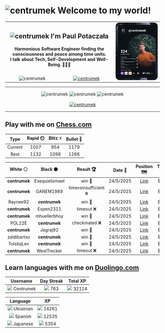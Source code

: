 <h1>
  <img
    src="https://emojis.slackmojis.com/emojis/images/1531849430/4246/blob-sunglasses.gif"
    width="30"
    alt="centrumek"
  />
  Welcome to my world!
</h1>

<table>
  <tbody>
    <tr>
      <td align="center" width="70%" colspan="2">
        <h2>
          <img
            src="https://raw.githubusercontent.com/MartinHeinz/MartinHeinz/master/wave.gif"
            width="30px"
            alt="centrumek"
          />
          I'm Paul Potaczała
        </h2>
        <h4>
          Harmonious Software Engineer finding the consciousness and peace among time units.
          <br/>
          I talk about Tech, Self-Development and Well-Being. 🌿🧘🚀
        </h4>
      </td>
      <td width="30%" rowspan="2">
        <a href="https://app.daily.dev/centrumek">
          <img
            src="./devcard.svg"
            alt="centrumek"
          />
        </a>
      </td>
    </tr>
    <tr align="center">
      <td>
        <img
          src="https://komarev.com/ghpvc/?username=centrumek&label=visitors&color=0e75b6&style=flat"
          alt="centrumek"
        >
      </td>
      <td>
        <a href="https://stackoverflow.com/users/14496012/centrumek">
          <img
            src="https://stackoverflow.com/users/flair/14496012.png?theme=dark"
            alt="centrumek"
          >
        </a>
      </td>
    </tr>
  </tbody>
</table>

---
<div align="center">
  <img 
    src="https://github-readme-stats.vercel.app/api?username=centrumek&show_icons=true&count_private=true&theme=dark&hide_border=true&hide=issues,contribs&bg_color=00000000"
    alt="centrumek"
  />
  <img
    src="https://github-readme-stats.vercel.app/api/top-langs/?username=centrumek&layout=compact&hide_border=true&theme=dark&bg_color=00000000&langs_count=6&exclude_repo=air-statistic-app"
    alt="centrumek"
  />
  <img 
    src="https://github-readme-streak-stats.herokuapp.com?user=centrumek&theme=dark&hide_border=true&background=FFFFFF00"
    alt="centrumek"
  />
  <br/>
  <br/>
  <a href="https://www.buymeacoffee.com/centrumek">
    <img
      src="https://cdn.buymeacoffee.com/buttons/v2/default-orange.png"
      height="50"
      width="210"
      alt="centrumek"
    />
  </a>
</div>

---

## Play with me on [Chess.com](https://www.chess.com/member/centrumek)

<div align="center">
<!--START_SECTION:chessStats-->
<!-- Automatically generated with https://github.com/Balastrong/chess-stats-action -->

| Type | Rapid ⏲️ | Blitz ⚡ | Bullet 🔫 |
|:---:|:---:|:---:|:---:|
| Current | 1007 | 954 | 1179 |
| Best | 1132 | 1098 | 1266 |

| White ⚪ | Black ⚫ | Result 🏆 | Date 📅 | Position 🗺️ | Type 🕕 |
|:---:|:---:|:---:|:---:|:---:|:---:|
| **centrumek** | Exequielismael | win 🥇 | 24/5/2025 | <a href="http://www.ee.unb.ca/cgi-bin/tervo/fen.pl?select=r7/1ppQ1k1p/2n2q2/p2p3P/3P1P2/2P1P3/P1P5/R3K2R b KQ - 2 21">Link</a> | Blitz |
| **centrumek** | GANEM1989 | timevsinsufficient ⏸️ | 24/5/2025 | <a href="http://www.ee.unb.ca/cgi-bin/tervo/fen.pl?select=8/8/8/8/8/8/4r3/K2k4 b - - 1 71">Link</a> | Blitz |
| Raynee92 | **centrumek** | win 🥇 | 24/5/2025 | <a href="http://www.ee.unb.ca/cgi-bin/tervo/fen.pl?select=r5r1/pp3k1p/2p2p2/8/8/2P2q1P/PP5P/R5RK w - - 0 24">Link</a> | Blitz |
| **centrumek** | Espen2311 | timeout ❌ | 24/5/2025 | <a href="http://www.ee.unb.ca/cgi-bin/tervo/fen.pl?select=r4rk1/5p1p/p2b2p1/1p6/1P1P2P1/P3q2K/6R1/8 w - - 1 33">Link</a> | Blitz |
| **centrumek** | mhuellerbhoy | win 🥇 | 24/5/2025 | <a href="http://www.ee.unb.ca/cgi-bin/tervo/fen.pl?select=3R2k1/1p3ppp/2p1b3/2P4P/r6P/1P6/1K3P2/8 b - - 2 27">Link</a> | Blitz |
| POL22E | **centrumek** | checkmated ❌ | 24/5/2025 | <a href="http://www.ee.unb.ca/cgi-bin/tervo/fen.pl?select=k7/P7/1K6/1P6/4B3/8/8/8 b - - 2 73">Link</a> | Blitz |
| **centrumek** | Jagraj92 | win 🥇 | 24/5/2025 | <a href="http://www.ee.unb.ca/cgi-bin/tervo/fen.pl?select=8/2R5/1pRk1q2/3pp3/5P1P/4B1K1/5PP1/8 b - - 1 31">Link</a> | Blitz |
| zaldibartxo | **centrumek** | win 🥇 | 24/5/2025 | <a href="http://www.ee.unb.ca/cgi-bin/tervo/fen.pl?select=8/8/k1p5/5R2/PRp5/2P2p2/2P2Pp1/6Kr w - - 4 48">Link</a> | Blitz |
| TolstojLev | **centrumek** | win 🥇 | 24/5/2025 | <a href="http://www.ee.unb.ca/cgi-bin/tervo/fen.pl?select=2k5/p5R1/4p3/1P1pP3/Pr6/2Nn4/5q2/1N3K2 w - - 0 44">Link</a> | Blitz |
| **centrumek** | WestTrecker | timeout ❌ | 24/5/2025 | <a href="http://www.ee.unb.ca/cgi-bin/tervo/fen.pl?select=r7/6pp/4pk2/3pNp2/8/8/6PP/5K2 w - - 2 35">Link</a> | Blitz |

<!--END_SECTION:chessStats-->
</div>

## Learn languages with me on [Duolingo.com](https://www.duolingo.com/profile/Centrumek)

<div align="center">
<!--START_SECTION:duolingoStats-->
<!-- Automatically generated with https://github.com/centrumek/duolingo-readme-stats-->

| Username | Day Streak | Total XP |
|:---:|:---:|:---:|
| <img src="https://raw.githubusercontent.com/centrumek/duolingo-readme-stats/main/assets/duolingo.png" height="12"> Centrumek | <img src="https://raw.githubusercontent.com/centrumek/duolingo-readme-stats/main/assets/streakinactive.svg" height="12"> 763 | <img src="https://raw.githubusercontent.com/centrumek/duolingo-readme-stats/main/assets/xp.svg" height="12"> 32114 | <img src="https://raw.githubusercontent.com/centrumek/duolingo-readme-stats/main/assets/xp.svg" height="12"> 0 |

| Language | XP |
|:---:|:---:|
| <img src="https://raw.githubusercontent.com/centrumek/duolingo-readme-stats/main/assets/langs/ukrainian.svg" height="12"> Ukrainian | <img src="https://raw.githubusercontent.com/centrumek/duolingo-readme-stats/main/assets/xp.svg" height="12"> 14261 |
| <img src="https://raw.githubusercontent.com/centrumek/duolingo-readme-stats/main/assets/langs/spanish.svg" height="12"> Spanish | <img src="https://raw.githubusercontent.com/centrumek/duolingo-readme-stats/main/assets/xp.svg" height="12"> 12535 |
| <img src="https://raw.githubusercontent.com/centrumek/duolingo-readme-stats/main/assets/langs/japanese.svg" height="12"> Japanese | <img src="https://raw.githubusercontent.com/centrumek/duolingo-readme-stats/main/assets/xp.svg" height="12"> 5354 |

<!--END_SECTION:duolingoStats-->
</div>
<!--
**centrumek/centrumek** is a ✨ _special_ ✨ repository because its `README.md` (this file) appears on your GitHub profile.

Here are some ideas to get you started:

- 🔭 I’m currently working on ...
- 🌱 I’m currently learning ...
- 👯 I’m looking to collaborate on ...
- 🤔 I’m looking for help with ...
- 💬 Ask me about ...
- 📫 How to reach me: ...
- 😄 Pronouns: ...
- ⚡ Fun fact: ...
-->
